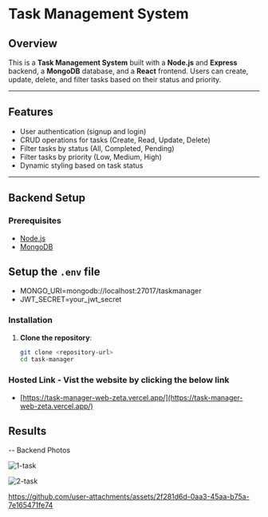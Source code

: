 # Task Management System

## Overview

This is a **Task Management System** built with a **Node.js** and **Express** backend, a **MongoDB** database, and a **React** frontend. Users can create, update, delete, and filter tasks based on their status and priority.

---

## Features

- User authentication (signup and login)
- CRUD operations for tasks (Create, Read, Update, Delete)
- Filter tasks by status (All, Completed, Pending)
- Filter tasks by priority (Low, Medium, High)
- Dynamic styling based on task status

---


## Backend Setup

### Prerequisites

- [Node.js](https://nodejs.org/en/)
- [MongoDB](https://www.mongodb.com/) 

## Setup the `.env` file

- MONGO_URI=mongodb://localhost:27017/taskmanager
- JWT_SECRET=your_jwt_secret


### Installation

1. **Clone the repository**:
   ```bash
   git clone <repository-url>
   cd task-manager
### Hosted Link - Vist the website by clicking the below link

- [https://task-manager-web-zeta.vercel.app/](https://task-manager-web-zeta.vercel.app/)


## Results
-- Backend Photos


![1-task](https://github.com/user-attachments/assets/f2beda3e-dc46-4dd3-8e25-a9f7700ed17d)





![2-task](https://github.com/user-attachments/assets/bc4131a9-0b1f-4bcf-8150-d9d79ab6f640)








https://github.com/user-attachments/assets/2f281d6d-0aa3-45aa-b75a-7e165471fe74



